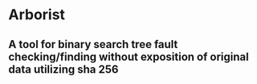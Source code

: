 # Arborist
## A tool for binary search tree fault checking/finding without exposition of original data utilizing sha 256